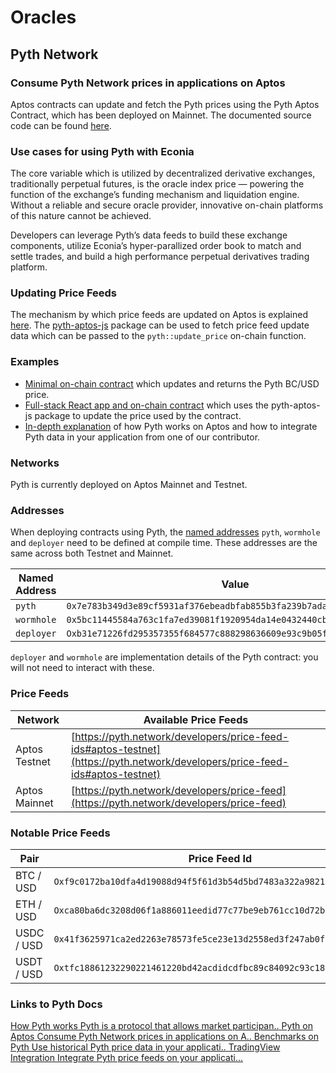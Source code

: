 # Oracles

## Pyth Network

### Consume Pyth Network prices in applications on Aptos

Aptos contracts can update and fetch the Pyth prices using the Pyth Aptos Contract, which has been deployed on Mainnet. The documented source code can be found [here](https://github.com/pyth-network/pyth-crosschain/blob/main/target_chains/aptos/contracts/sources/pyth.move).

### Use cases for using Pyth with Econia

The core variable which is utilized by decentralized derivative exchanges, traditionally perpetual futures, is the oracle index price — powering the function of the exchange’s funding mechanism and liquidation engine.
Without a reliable and secure oracle provider, innovative on-chain platforms of this nature cannot be achieved.

Developers can leverage Pyth’s data feeds to build these exchange components, utilize Econia’s hyper-parallized order book to match and settle trades, and build a high performance perpetual derivatives trading platform.

### Updating Price Feeds
The mechanism by which price feeds are updated on Aptos is explained [here](https://docs.pyth.network/pythnet-price-feeds). The [pyth-aptos-js](https://github.com/pyth-network/pyth-crosschain/tree/main/target_chains/aptos/sdk/js) package can be used to fetch price feed update data which can be passed to the `pyth::update_price` on-chain function.

### Examples

 - [Minimal on-chain contract](https://github.com/pyth-network/pyth-crosschain/blob/main/target_chains/aptos/examples/fetch_btc_price/sources/example.move) which updates and returns the Pyth BC/USD price.
 - [Full-stack React app and on-chain contract](https://github.com/pyth-network/pyth-crosschain/tree/main/target_chains/aptos/examples/mint_nft) which uses the pyth-aptos-js package to update the price used by the contract.
 - [In-depth explanation](https://youtu.be/0b0RXi41pN0) of how Pyth works on Aptos and how to integrate Pyth data in your application from one of our contributor.

### Networks

Pyth is currently deployed on Aptos Mainnet and Testnet.

### Addresses

When deploying contracts using Pyth, the [named addresses](https://diem.github.io/move/address.html#named-addresses) `pyth`, `wormhole` and `deployer` need to be defined at compile time. These addresses are the same across both Testnet and Mainnet.

| Named Address | Value                                                                |
| ------------- | -------------------------------------------------------------------- |
| `pyth`        | `0x7e783b349d3e89cf5931af376ebeadbfab855b3fa239b7ada8f5a92fbea6b387` |
| `wormhole`    | `0x5bc11445584a763c1fa7ed39081f1920954da14e0432440cba863d03e19625`   |
| `deployer`    | `Oxb31e71226fd295357355f684577c888298636609e93c9b05f0f604049f434`    |

`deployer` and `wormhole` are implementation details of the Pyth contract: you will not need to interact with these.

### Price Feeds

| Network       | Available Price Feeds                                                                                                        |
| ------------- | ---------------------------------------------------------------------------------------------------------------------------- |
| Aptos Testnet | [https://pyth.network/developers/price-feed-ids#aptos-testnet](https://pyth.network/developers/price-feed-ids#aptos-testnet) |
| Aptos Mainnet | [https://pyth.network/developers/price-feed](https://pyth.network/developers/price-feed)                                     |

### Notable Price Feeds

| Pair       | Price Feed Id                                                       |
| ---------- | ------------------------------------------------------------------- |
| BTC / USD  | `Oxf9c0172ba10dfa4d19088d94f5f61d3b54d5bd7483a322a9821373ee8ea31b`  |
| ETH / USD  | `Oxca80ba6dc3208d06f1a886011eedid77c77be9eb761cc10d72b7d0a2fd57a6`  |
| USDC / USD | `0x41f3625971ca2ed2263e78573fe5ce23e13d2558ed3f247ab0f84fb9e7ae722` |
| USDT / USD | `Oxtfc18861232290221461220bd42acdidcdfbc89c84092c93c18bdc7756c1588` |

### Links to Pyth Docs

<!-- <div style={{backgroundColor: "#020202"}}> -->
<div className="link-card-container">
    <a
        className="link-card"
        href="https://docs.pyth.network/design-overview"
        target="_blank"
        rel="noopener noreferrer"
    >
        <span className="link-card-title">How Pyth works</span>
        <span className="link-card-description">Pyth is a protocol that allows market participan..</span>
    </a>
    <a
        className="link-card"
        href="https://docs.pyth.network/pythnet-price-feeds/aptos"
        target="_blank"
        rel="noopener noreferrer"
    >
        <span className="link-card-title">Pyth on Aptos</span>
        <span className="link-card-description">Consume Pyth Network prices in applications on A..</span>
    </a>
    <a
        className="link-card"
        href="https://docs.pyth.network/benchmarks"
        target="_blank"
        rel="noopener noreferrer"
    >
        <span className="link-card-title">Benchmarks on Pyth</span>
        <span className="link-card-description">Use historical Pyth price data in your applicati..</span>
    </a>
    <a
        className="link-card"
        href="https://docs.pyth.network/tradingview-integration"
        target="_blank"
        rel="noopener noreferrer"
    >
        <span className="link-card-title">TradingView Integration</span>
        <span className="link-card-description">Integrate Pyth price feeds on your applicati...</span>
    </a>
</div>